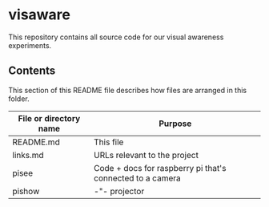 # visaware

This repository contains all source code for our visual awareness experiments.

## Contents
This section of this README file describes how files are arranged in this folder.

File or directory name | Purpose
---------------------- | -------
README.md              | This file
links.md               | URLs relevant to the project
pisee                  | Code + docs for raspberry pi that's connected to a camera
pishow                 | -"- projector
